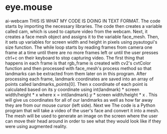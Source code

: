 # eye.mouse
ai-webcam
THIS IS WHAT MY CODE IS DOING IN TEXT FORMAT.
 The code starts by importing the necessary libraries.
 The code then creates a variable called cam, which is used to capture video from the webcam.
 Next, it creates a face mesh object and assigns it to the variable face_mesh.
 Then, it sets up variables for screen width and height in pixels using pyautogui's size function.
 The while loop starts by reading frames from camera one frame at a time until there are no more frames left or until the user presses ctrl+c on their keyboard to stop capturing video.
 The first thing that happens in each frame is that rgb_frame is created with cv2's cvtColor function and then processed with face_mesh's process method so that landmarks can be extracted from them later on in this program.
 After processing each frame, landmark coordinates are saved into an array of points called landmarks_points[0].
 Then x coordinate of each point is calculated based on its y coordinate using int(landmark) * screen width/height * x where x = int(landmark).y * screen width/height * x .
 This will give us coordinates for all of our landmarks as well as how far away they are from our mouse cursor (left side).
 Next we
 The code is a Python program that will take a video of the user's face and convert it into a mesh.
 The mesh will be used to generate an image on the screen where the user can move their head around in order to see what they would look like if they were using augmented reality.
